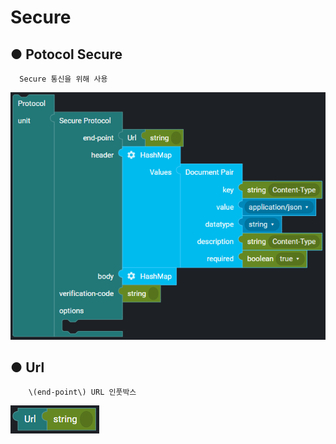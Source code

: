 # Secure

## ● Potocol Secure

      Secure 통신을 위해 사용

![](../../../../img/assets/image%20%28173%29.png)

## ● Url

        \(end-point\) URL 인풋박스

![](../../../../img/assets/image%20%2849%29.png)
